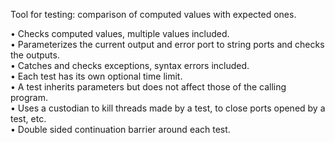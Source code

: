 Tool for testing: comparison of computed values with expected ones.

• Checks computed values, multiple values included.\
• Parameterizes the current output and error port to string ports and checks the outputs.\
• Catches and checks exceptions, syntax errors included.\
• Each test has its own optional time limit.\
• A test inherits parameters but does not affect those of the calling program.\
• Uses a custodian to kill threads made by a test, to close ports opened by a test, etc.\
• Double sided continuation barrier around each test.
